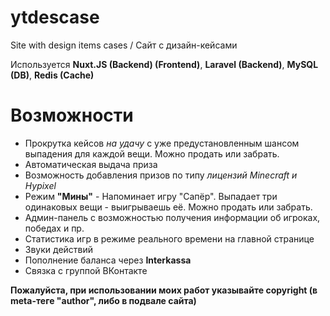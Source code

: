 # ytdescase
Site with design items cases / Сайт с дизайн-кейсами

Используется **Nuxt.JS (Backend) (Frontend)**, **Laravel (Backend)**, **MySQL (DB)**, **Redis (Cache)**
# Возможности
- Прокрутка кейсов *на удачу* с уже предустановленным шансом выпадения для каждой вещи. Можно продать или забрать.
- Автоматическая выдача приза
- Возможность добавления призов по типу *лицензий Minecraft и Hypixel*
- Режим **"Мины"** - Напоминает игру "Сапёр". Выпадает три одинаковых вещи - выигрываешь её. Можно продать или забрать.
- Админ-панель с возможностью получения информации об игроках, победах и пр.
- Статистика игр в режиме реального времени на главной странице
- Звуки действий
- Пополнение баланса через **Interkassa**
- Связка с группой ВКонтакте

**Пожалуйста, при использовании моих работ указывайте copyright (в meta-теге "author", либо в подвале сайта)**
